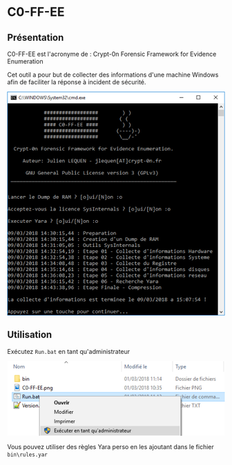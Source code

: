 # C0-FF-EE

## Présentation

C0-FF-EE est l'acronyme de : Crypt-0n Forensic Framework for Evidence Enumeration

Cet outil a pour but de collecter des informations d'une machine Windows afin de faciliter la réponse à incident de sécurité.

![](images/C0-FF-EE.png)

## Utilisation

Exécutez `Run.bat` en tant qu'administrateur

![](images/Executer_C0-FF-EE.png)

Vous pouvez utiliser des règles Yara perso en les ajoutant dans le fichier `bin\rules.yar`